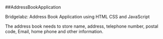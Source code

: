 ##AddressBookApplication

Bridgelabz: Address Book Application using HTML CSS and JavaScript

The address book needs to store name, address, telephone number, postal code, Email, home phone and other information.
